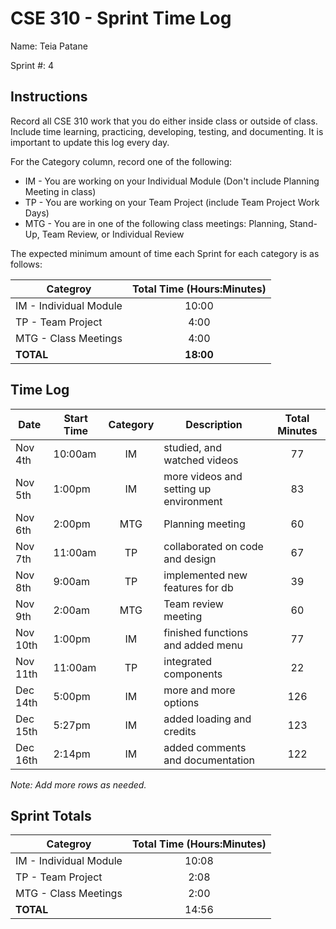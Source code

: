 # CSE 310 - Sprint Time Log

Name: Teia Patane

Sprint #: 4

## Instructions

Record all CSE 310 work that you do either inside class or outside of class.  Include time learning, practicing, developing, testing, and documenting.  It is important to update this log every day.

For the Category column, record one of the following:
* IM - You are working on your Individual Module (Don't include Planning Meeting in class)
* TP - You are working on your Team Project (include Team Project Work Days)
* MTG - You are in one of the following class meetings: Planning, Stand-Up, Team Review, or Individual Review

The expected minimum amount of time each Sprint for each category is as follows:

|Categroy                       |Total Time (Hours:Minutes)|
|-------------------------------|:------------------------:|
|IM - Individual Module         |          10:00           |
|TP - Team Project              |           4:00           |
|MTG - Class Meetings           |           4:00           |
|**TOTAL**                      |        **18:00**         |

## Time Log

|Date      |Start Time|Category|Description                                 |Total Minutes|
|----------|----------|:------:|--------------------------------------------|:-----------:|
|Nov 4th   |10:00am   |IM	   |studied, and watched videos	                |77           |
|Nov 5th   |1:00pm	  |IM	   |more videos and setting up environment	    |83           |
|Nov 6th   |2:00pm	  |MTG	   |Planning meeting	                        |60           |
|Nov 7th   |11:00am   |TP	   |collaborated on code and design	            |67           |
|Nov 8th   |9:00am	  |TP	   |implemented new features for db	            |39           |
|Nov 9th   |2:00am    |MTG	   |Team review meeting	                        |60           |
|Nov 10th  |1:00pm	  |IM	   |finished functions and added menu	        |77           |
|Nov 11th  |11:00am   |TP	   |integrated components	                    |22           |
|Dec 14th  |5:00pm	  |IM	   |more and more options	                    |126          |
|Dec 15th  |5:27pm	  |IM	   |added loading and credits	                |123          |
|Dec 16th  |2:14pm	  |IM	   |added comments and documentation            |122          |

_Note: Add more rows as needed._

## Sprint Totals

|Categroy                       |Total Time (Hours:Minutes)|
|-------------------------------|:------------------------:|
|IM - Individual Module         |           10:08          |
|TP - Team Project              |           2:08           |
|MTG - Class Meetings           |           2:00           |
|**TOTAL**                      |           14:56          |